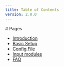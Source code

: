 ```yaml
---
title: Table of Contents
version: 2.0.0
---
```


<div class="article" markdown="1">
# Pages

-	[Introduction](intro)
-	[Basic Setup](basic)
-	[Config File](config)
-	[Input modules](inputs)
-	[FAQ](faq)

</div>
